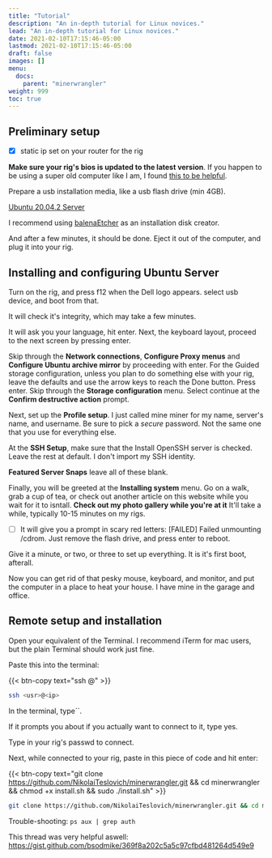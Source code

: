 ```yaml
---
title: "Tutorial"
description: "An in-depth tutorial for Linux novices."
lead: "An in-depth tutorial for Linux novices."
date: 2021-02-10T17:15:46-05:00
lastmod: 2021-02-10T17:15:46-05:00
draft: false
images: []
menu:
  docs:
    parent: "minerwrangler"
weight: 999
toc: true
---
```




## Preliminary setup
- [x] static ip set on your router for the rig

**Make sure your rig's bios is updated to the latest version**. If you happen to be using a super old computer like I am, I found [this to be helpful](https://askubuntu.com/questions/46886/how-to-create-a-bootable-usb-stick-to-flash-a-bios).

Prepare a usb installation media, like a usb flash drive (min 4GB).

[Ubuntu 20.04.2 Server](https://ubuntu.com/download/server)

I recommend using [balenaEtcher](https://www.balena.io/etcher/) as an installation disk creator.

And after a few minutes, it should be done. Eject it out of the computer, and plug it into your rig.

## Installing and configuring Ubuntu Server

Turn on the rig, and press f12 when the Dell logo appears. select usb device, and boot from that.

It will check it's integrity, which may take a few minutes.

It will ask you your language, hit enter. Next, the keyboard layout, proceed to the next screen by pressing enter.

Skip through the **Network connections**, **Configure Proxy menus** and **Configure Ubuntu archive mirror** by proceeding with enter. For the Guided storage configuration, unless you plan to do something else with your rig, leave the defaults and use the arrow keys to reach the Done button. Press enter. Skip through the **Storage configuration** menu. Select continue at the **Confirm destructive action** prompt.

Next, set up the **Profile setup**. I just called mine miner for my name, server's name, and username. Be sure to pick a *secure* password. Not the same one that you use for everything else.

At the **SSH Setup**, make sure that the Install OpenSSH server is checked. Leave the rest at default. I don't import my SSH identity.

**Featured Server Snaps** leave all of these blank.

Finally, you will be greeted at the **Installing system** menu. Go on a walk, grab a cup of tea, or check out another article on this website while you wait for it to isntall. **Check out my photo gallery while you're at it** It'll take a while, typically 10-15 minutes on my rigs.

- [ ] It will give you a prompt in scary red letters: [FAILED] Failed unmounting /cdrom. Just remove the flash drive, and press enter to reboot.

Give it a minute, or two, or three to set up everything. It is it's first boot, afterall.

Now you can get rid of that pesky mouse, keyboard, and monitor, and put the computer in a place to heat your house. I have mine in the garage and office.

## Remote setup and installation

Open your equivalent of the Terminal. I recommend iTerm for mac users, but the plain Terminal should work just fine.

Paste this into the terminal:

{{< btn-copy text="ssh <usr>@<ip>" >}}

```bash
ssh <usr>@<ip>
```

In the terminal, type``.

If it prompts you about if you actually want to connect to it, type yes.

Type in your rig's passwd to connect.

Next, while connected to your rig, paste in this piece of code and hit enter:

{{< btn-copy text="git clone https://github.com/NikolaiTeslovich/minerwrangler.git && cd minerwrangler && chmod +x install.sh && sudo ./install.sh" >}}

```bash
git clone https://github.com/NikolaiTeslovich/minerwrangler.git && cd minerwrangler && chmod +x install.sh && sudo ./install.sh
```

Trouble-shooting: `ps aux | grep auth`

This thread was very helpful aswell: https://gist.github.com/bsodmike/369f8a202c5a5c97cfbd481264d549e9

